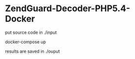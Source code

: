 # ZendGuard-Decoder-PHP5.4-Docker

put source code in ./input 

docker-compose up

results are saved in ./ouput